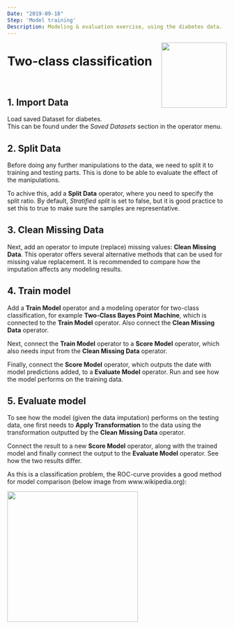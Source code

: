 ```yaml
---
Date: "2019-09-18"
Step: 'Model training'
Description: Modeling & evaluation exercise, using the diabetes data.
---
```


<img src="https://encrypted-tbn0.gstatic.com/images?q=tbn:ANd9GcRe28kRsvMfHCz-rQz5oZgtVJhks1S6_W5W0WRcudlJf3_WVS5J" width="150" style="float:right;"/>

# Two-class classification
<br>

## 1. Import Data

Load saved Dataset for diabetes. <br />
This can be found under the *Saved Datasets* section in the operator menu.

## 2. Split Data

<p>Before doing any further manipulations to the data, we need
to split it to training and testing parts. This is done to be able
to evaluate the effect of the manipulations.</p>

<p>To achive this, add a <b>Split Data</b> operator, where you need to specify the split ratio. By default, <i>Stratified split</i> is set to false, but it is good practice to set this to true to make sure the 
samples are representative.</p>

## 3. Clean Missing Data

<p>Next, add an operator to impute (replace) missing values: 
<b>Clean Missing Data</b>. This operator offers several 
alternative methods that can be used for missing value replacement.
It is recommended to compare how the imputation affects any modeling 
results.</p>

## 4. Train model

<p> Add a <b>Train Model</b> operator and a modeling operator
for two-class classification, for example
<b>Two-Class Bayes Point Machine</b>, which is connected to the
<b>Train Model</b> operator. Also connect the <b>Clean Missing Data</b>
operator. </p>

<p> Next, connect the <b>Train Model</b> operator to a 
<b>Score Model</b> operator, which also needs input from the
<b>Clean Missing Data</b> operator. </p>

<p>Finally, connect the <b>Score Model</b> operator, which outputs
the date with model predictions added, to a <b>Evaluate Model</b>
operator. Run and see how the model performs on the training data.</p>

## 5. Evaluate model
<p>To see how the model (given the data imputation) performs on the 
testing data, one first needs to <b>Apply Transformation</b> to the data
using the transformation outputted by the <b>Clean Missing Data</b> 
operator.</p>

<p>Connect the result to a new <b>Score Model</b> operator, along 
with the trained model and finally connect the output to the
<b>Evaluate Model</b> operator. See how the two results differ.</p>

<p>As this is a classification problem, the ROC-curve provides a good
method for model comparison (below image from www.wikipedia.org):</p>
<img src="https://upload.wikimedia.org/wikipedia/commons/thumb/6/6b/Roccurves.png/440px-Roccurves.png" width="300"/>